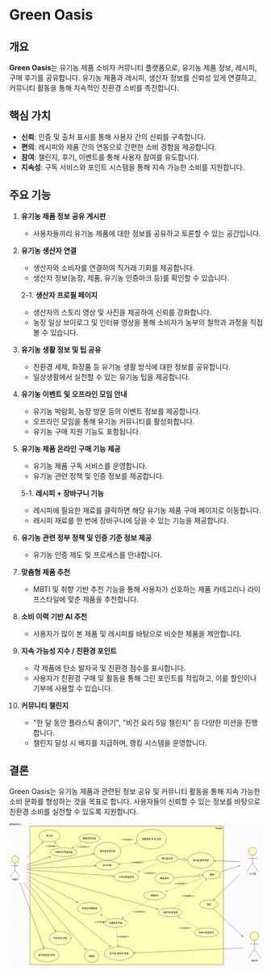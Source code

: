 # Green Oasis

## 개요
**Green Oasis**는 유기농 제품 소비자 커뮤니티 플랫폼으로, 유기농 제품 정보, 레시피, 구매 후기를 공유합니다. 유기농 제품과 레시피, 생산자 정보를 신뢰성 있게 연결하고, 커뮤니티 활동을 통해 지속적인 친환경 소비를 촉진합니다.

## 핵심 가치
- **신뢰**: 인증 및 출처 표시를 통해 사용자 간의 신뢰를 구축합니다.
- **편의**: 레시피와 제품 간의 연동으로 간편한 소비 경험을 제공합니다.
- **참여**: 챌린지, 후기, 이벤트를 통해 사용자 참여를 유도합니다.
- **지속성**: 구독 서비스와 포인트 시스템을 통해 지속 가능한 소비를 지원합니다.

## 주요 기능
1. **유기농 제품 정보 공유 게시판**
   - 사용자들끼리 유기농 제품에 대한 정보를 공유하고 토론할 수 있는 공간입니다.

2. **유기농 생산자 연결**
   - 생산자와 소비자를 연결하여 직거래 기회를 제공합니다.
   - 생산자 정보(농장, 제품, 유기농 인증마크 등)를 확인할 수 있습니다.

   2-1. **생산자 프로필 페이지**
   - 생산자의 스토리 영상 및 사진을 제공하여 신뢰를 강화합니다.
   - 농장 일상 브이로그 및 인터뷰 영상을 통해 소비자가 농부의 철학과 과정을 직접 볼 수 있습니다.

3. **유기농 생활 정보 및 팁 공유**
   - 친환경 세제, 화장품 등 유기농 생활 방식에 대한 정보를 공유합니다.
   - 일상생활에서 실천할 수 있는 유기농 팁을 제공합니다.

4. **유기농 이벤트 및 오프라인 모임 안내**
   - 유기농 박람회, 농장 방문 등의 이벤트 정보를 제공합니다.
   - 오프라인 모임을 통해 유기농 커뮤니티를 활성화합니다.
   - 유기농 구매 지원 기능도 포함됩니다.

5. **유기농 제품 온라인 구매 기능 제공**
   - 유기농 제품 구독 서비스를 운영합니다.
   - 유기농 관련 정책 및 인증 정보를 제공합니다.

   5-1. **레시피 + 장바구니 기능**
   - 레시피에 필요한 재료를 클릭하면 해당 유기농 제품 구매 페이지로 이동합니다.
   - 레시피 재료를 한 번에 장바구니에 담을 수 있는 기능을 제공합니다.

6. **유기농 관련 정부 정책 및 인증 기준 정보 제공**
   - 유기농 인증 제도 및 프로세스를 안내합니다.

7. **맞춤형 제품 추천**
   - MBTI 및 취향 기반 추천 기능을 통해 사용자가 선호하는 제품 카테고리나 라이프스타일에 맞춘 제품을 추천합니다.

8. **소비 이력 기반 AI 추천**
   - 사용자가 많이 본 제품 및 레시피를 바탕으로 비슷한 제품을 제안합니다.

9. **지속 가능성 지수 / 친환경 포인트**
   - 각 제품에 탄소 발자국 및 친환경 점수를 표시합니다.
   - 사용자가 친환경 구매 및 활동을 통해 그린 포인트를 적립하고, 이를 할인이나 기부에 사용할 수 있습니다.

10. **커뮤니티 챌린지**
    - "한 달 동안 플라스틱 줄이기", "비건 요리 5일 챌린지" 등 다양한 미션을 진행합니다.
    - 챌린지 달성 시 배지를 지급하며, 랭킹 시스템을 운영합니다.

## 결론
Green Oasis는 유기농 제품과 관련된 정보 공유 및 커뮤니티 활동을 통해 지속 가능한 소비 문화를 형성하는 것을 목표로 합니다. 사용자들이 신뢰할 수 있는 정보를 바탕으로 친환경 소비를 실천할 수 있도록 지원합니다.

<img src= "https://github.com/huni2/greenOasis/blob/main/usecase/usecasegreOa.jpg" />
